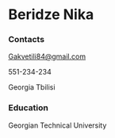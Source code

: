 
# Beridze Nika

### Contacts
Gakvetili84@gmail.com

551-234-234

Georgia Tbilisi

### Education
Georgian Technical University
